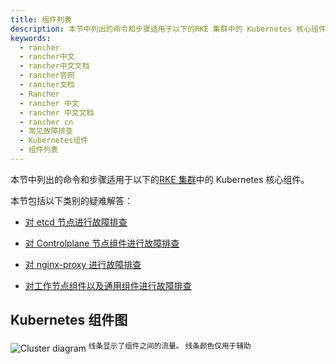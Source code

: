 ```yaml
---
title: 组件列表
description: 本节中列出的命令和步骤适用于以下的RKE 集群中的 Kubernetes 核心组件。
keywords:
  - rancher
  - rancher中文
  - rancher中文文档
  - rancher官网
  - rancher文档
  - Rancher
  - rancher 中文
  - rancher 中文文档
  - rancher cn
  - 常见故障排查
  - Kubernetes组件
  - 组件列表
---
```


本节中列出的命令和步骤适用于以下的[RKE 集群](/docs/rancher2.5/cluster-provisioning/rke-clusters/)中的 Kubernetes 核心组件。

本节包括以下类别的疑难解答：

- [对 etcd 节点进行故障排查](/docs/rancher2.5/troubleshooting/kubernetes-components/etcd/)

- [对 Controlplane 节点组件进行故障排查](/docs/rancher2.5/troubleshooting/kubernetes-components/controlplane/)

- [对 nginx-proxy 进行故障排查](/docs/rancher2.5/troubleshooting/kubernetes-components/nginx-proxy/)

- [对工作节点组件以及通用组件进行故障排查](/docs/rancher2.5/troubleshooting/kubernetes-components/worker-and-generic/)

## Kubernetes 组件图

![Cluster diagram](/img/rancher/clusterdiagram.svg)
<sup>线条显示了组件之间的流量。 线条颜色仅用于辅助</sup>
